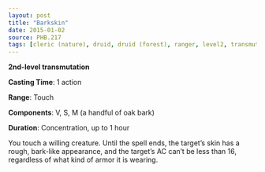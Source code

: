 ```yaml
---
layout: post
title: "Barkskin"
date: 2015-01-02
source: PHB.217
tags: [cleric (nature), druid, druid (forest), ranger, level2, transmutation]
---
```


**2nd-level transmutation**

**Casting Time**: 1 action

**Range**: Touch

**Components**: V, S, M (a handful of oak bark)

**Duration**: Concentration, up to 1 hour

You touch a willing creature. Until the spell ends, the target’s skin has a rough, bark-like appearance, and the target’s AC can’t be less than 16, regardless of what kind of armor it is wearing.
